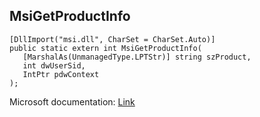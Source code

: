## MsiGetProductInfo

```
[DllImport("msi.dll", CharSet = CharSet.Auto)]
public static extern int MsiGetProductInfo(
   [MarshalAs(UnmanagedType.LPTStr)] string szProduct,
   int dwUserSid,
   IntPtr pdwContext
);
```

Microsoft documentation: [Link](https://docs.microsoft.com/en-us/windows/win32/api/msi/nf-msi-msigetproductinfow)
